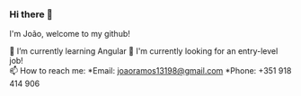 ### Hi there 👋

I'm João, welcome to my github!

🌱 I’m currently learning Angular
🌱 I'm currently looking for an entry-level job!
<br>
📫 How to reach me:
  *Email: joaoramos13198@gmail.com
  *Phone: +351 918 414 906


<!--
**joaoramos1234/joaoramos1234** is a ✨ _special_ ✨ repository because its `README.md` (this file) appears on your GitHub profile.

Here are some ideas to get you started:

- 🔭 I’m currently working on ...
- 🌱 I’m currently learning ...
- 👯 I’m looking to collaborate on ...
- 🤔 I’m looking for help with ...
- 💬 Ask me about ...
- 📫 How to reach me: ...
- 😄 Pronouns: ...
- ⚡ Fun fact: ...
-->
